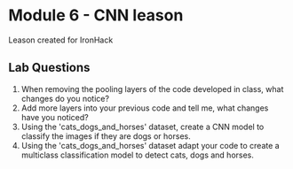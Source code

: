 # Module 6 - CNN leason
Leason created for IronHack


## Lab Questions
1. When removing the pooling layers of the code developed in class, what changes do you notice?
2. Add more layers into your previous code and tell me, what changes have you noticed?
3. Using the 'cats_dogs_and_horses' dataset, create a CNN model to classify the images if they are dogs or horses.
4. Using the 'cats_dogs_and_horses' dataset adapt your code to create a multiclass classification model to detect cats, dogs and horses.

